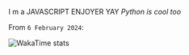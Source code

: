 I m a JAVASCRIPT ENJOYER YAY 
*Python is cool too*

From `6 February 2024`:

![WakaTime stats](https://github-readme-stats.vercel.app/api/wakatime?username=MaitreGEEK&bg_color=black)


<!--![GitHub stats](https://github-readme-stats.vercel.app/api?username=MaitreGEEK&show_icons=true&theme=transparent)

